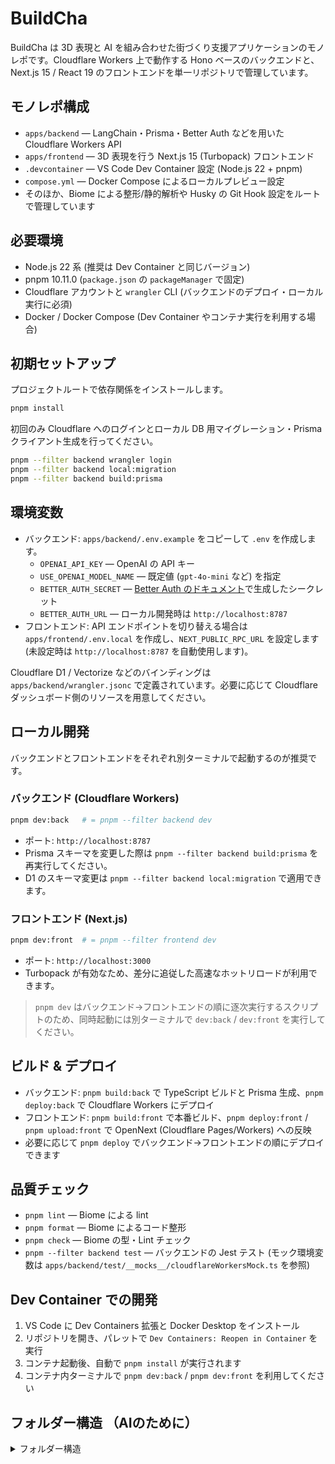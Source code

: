 # BuildCha

BuildCha は 3D 表現と AI を組み合わせた街づくり支援アプリケーションのモノレポです。Cloudflare Workers 上で動作する Hono ベースのバックエンドと、Next.js 15 / React 19 のフロントエンドを単一リポジトリで管理しています。

## モノレポ構成
- `apps/backend` — LangChain・Prisma・Better Auth などを用いた Cloudflare Workers API
- `apps/frontend` — 3D 表現を行う Next.js 15 (Turbopack) フロントエンド
- `.devcontainer` — VS Code Dev Container 設定 (Node.js 22 + pnpm)
- `compose.yml` — Docker Compose によるローカルプレビュー設定
- そのほか、Biome による整形/静的解析や Husky の Git Hook 設定をルートで管理しています

## 必要環境
- Node.js 22 系 (推奨は Dev Container と同じバージョン)
- pnpm 10.11.0 (`package.json` の `packageManager` で固定)
- Cloudflare アカウントと `wrangler` CLI (バックエンドのデプロイ・ローカル実行に必須)
- Docker / Docker Compose (Dev Container やコンテナ実行を利用する場合)


## 初期セットアップ
プロジェクトルートで依存関係をインストールします。

```bash
pnpm install
```

初回のみ Cloudflare へのログインとローカル DB 用マイグレーション・Prisma クライアント生成を行ってください。

```bash
pnpm --filter backend wrangler login
pnpm --filter backend local:migration
pnpm --filter backend build:prisma
```

## 環境変数
- バックエンド: `apps/backend/.env.example` をコピーして `.env` を作成します。
  - `OPENAI_API_KEY` — OpenAI の API キー
  - `USE_OPENAI_MODEL_NAME` — 既定値 (`gpt-4o-mini` など) を指定
  - `BETTER_AUTH_SECRET` — [Better Auth のドキュメント](https://www.better-auth.com/docs/installation#set-environment-variables)で生成したシークレット
  - `BETTER_AUTH_URL` — ローカル開発時は `http://localhost:8787`
- フロントエンド: API エンドポイントを切り替える場合は `apps/frontend/.env.local` を作成し、`NEXT_PUBLIC_RPC_URL` を設定します (未設定時は `http://localhost:8787` を自動使用します)。

Cloudflare D1 / Vectorize などのバインディングは `apps/backend/wrangler.jsonc` で定義されています。必要に応じて Cloudflare ダッシュボード側のリソースを用意してください。

## ローカル開発
バックエンドとフロントエンドをそれぞれ別ターミナルで起動するのが推奨です。

### バックエンド (Cloudflare Workers)
```bash
pnpm dev:back   # = pnpm --filter backend dev
```
- ポート: `http://localhost:8787`
- Prisma スキーマを変更した際は `pnpm --filter backend build:prisma` を再実行してください。
- D1 のスキーマ変更は `pnpm --filter backend local:migration` で適用できます。

### フロントエンド (Next.js)
```bash
pnpm dev:front  # = pnpm --filter frontend dev
```
- ポート: `http://localhost:3000`
- Turbopack が有効なため、差分に追従した高速なホットリロードが利用できます。

> `pnpm dev` はバックエンド→フロントエンドの順に逐次実行するスクリプトのため、同時起動には別ターミナルで `dev:back` / `dev:front` を実行してください。

## ビルド & デプロイ
- バックエンド: `pnpm build:back` で TypeScript ビルドと Prisma 生成、`pnpm deploy:back` で Cloudflare Workers にデプロイ
- フロントエンド: `pnpm build:front` で本番ビルド、`pnpm deploy:front` / `pnpm upload:front` で OpenNext (Cloudflare Pages/Workers) への反映
- 必要に応じて `pnpm deploy` でバックエンド→フロントエンドの順にデプロイできます

## 品質チェック
- `pnpm lint` — Biome による lint
- `pnpm format` — Biome によるコード整形
- `pnpm check` — Biome の型・Lint チェック
- `pnpm --filter backend test` — バックエンドの Jest テスト (モック環境変数は `apps/backend/test/__mocks__/cloudflareWorkersMock.ts` を参照)

## Dev Container での開発
1. VS Code に Dev Containers 拡張と Docker Desktop をインストール
2. リポジトリを開き、パレットで `Dev Containers: Reopen in Container` を実行
3. コンテナ起動後、自動で `pnpm install` が実行されます
4. コンテナ内ターミナルで `pnpm dev:back` / `pnpm dev:front` を利用してください



## フォルダー構造 （AIのために）
<details>

<summary>フォルダー構造</summary>

```
.
├── README.md
├── apps
│   ├── backend
│   │   ├── README.md
│   │   ├── dist
│   │   │   ├── ai
│   │   │   │   ├── chatBot.d.ts
│   │   │   │   ├── chatBot.js
│   │   │   │   ├── compareImages.d.ts
│   │   │   │   ├── compareImages.js
│   │   │   │   ├── create3DObject.d.ts
│   │   │   │   ├── create3DObject.js
│   │   │   │   ├── index.d.ts
│   │   │   │   ├── index.js
│   │   │   │   ├── roofAlignmentTool.d.ts
│   │   │   │   ├── roofAlignmentTool.js
│   │   │   │   ├── schemas.d.ts
│   │   │   │   ├── schemas.js
│   │   │   │   └── tools
│   │   │   │       ├── githubTools.d.ts
│   │   │   │       ├── githubTools.js
│   │   │   │       ├── index.d.ts
│   │   │   │       ├── index.js
│   │   │   │       ├── vectorSearchTool.d.ts
│   │   │   │       └── vectorSearchTool.js
│   │   │   ├── app.d.ts
│   │   │   ├── app.js
│   │   │   ├── client.d.ts
│   │   │   ├── client.js
│   │   │   ├── config.d.ts
│   │   │   ├── config.js
│   │   │   ├── lib
│   │   │   │   ├── auth.d.ts
│   │   │   │   ├── auth.js
│   │   │   │   ├── githubMcpClient.d.ts
│   │   │   │   ├── githubMcpClient.js
│   │   │   │   ├── prisma.d.ts
│   │   │   │   └── prisma.js
│   │   │   ├── map.d.ts
│   │   │   ├── map.js
│   │   │   ├── moc
│   │   │   │   ├── getAnswerObject.d.ts
│   │   │   │   └── getAnswerObject.js
│   │   │   ├── prisma
│   │   │   │   ├── schemas.d.ts
│   │   │   │   └── schemas.js
│   │   │   ├── quest.d.ts
│   │   │   ├── quest.js
│   │   │   ├── routes
│   │   │   │   ├── map.d.ts
│   │   │   │   ├── map.js
│   │   │   │   ├── object.d.ts
│   │   │   │   ├── object.js
│   │   │   │   ├── quest.d.ts
│   │   │   │   ├── quest.js
│   │   │   │   ├── user.d.ts
│   │   │   │   └── user.js
│   │   │   ├── user.d.ts
│   │   │   └── user.js
│   │   ├── generated
│   │   │   └── prisma
│   │   │       ├── client.d.ts
│   │   │       ├── client.js
│   │   │       ├── default.d.ts
│   │   │       ├── default.js
│   │   │       ├── edge.d.ts
│   │   │       ├── edge.js
│   │   │       ├── index-browser.js
│   │   │       ├── index.d.ts
│   │   │       ├── index.js
│   │   │       ├── libquery_engine-darwin-arm64.dylib.node
│   │   │       ├── libquery_engine-linux-arm64-openssl-3.0.x.so.node
│   │   │       ├── libquery_engine-linux-musl-arm64-openssl-3.0.x.so.node
│   │   │       ├── package.json
│   │   │       ├── query_engine_bg.js
│   │   │       ├── query_engine_bg.wasm
│   │   │       ├── runtime
│   │   │       │   ├── edge-esm.js
│   │   │       │   ├── edge.js
│   │   │       │   ├── index-browser.d.ts
│   │   │       │   ├── index-browser.js
│   │   │       │   ├── library.d.ts
│   │   │       │   ├── library.js
│   │   │       │   ├── react-native.js
│   │   │       │   ├── wasm-compiler-edge.js
│   │   │       │   └── wasm-engine-edge.js
│   │   │       ├── schema.prisma
│   │   │       ├── wasm-edge-light-loader.mjs
│   │   │       ├── wasm-worker-loader.mjs
│   │   │       ├── wasm.d.ts
│   │   │       └── wasm.js
│   │   ├── images
│   │   ├── jest.config.js
│   │   ├── migrations
│   │   │   ├── 0001_initial.sql
│   │   │   ├── 0002_create_tables.sql
│   │   │   └── 0003_update_table.sql
│   │   ├── package.json
│   │   ├── prisma
│   │   │   └── schema.prisma
│   │   ├── src
│   │   │   ├── ai
│   │   │   │   ├── chatBot.ts
│   │   │   │   ├── compareImages.ts
│   │   │   │   ├── create3DObject.ts
│   │   │   │   ├── index.ts
│   │   │   │   ├── schemas.ts
│   │   │   │   └── tools
│   │   │   │       ├── githubTools.ts
│   │   │   │       ├── index.ts
│   │   │   │       └── vectorSearchTool.ts
│   │   │   ├── app.ts
│   │   │   ├── client.ts
│   │   │   ├── config.ts
│   │   │   ├── lib
│   │   │   │   ├── auth.ts
│   │   │   │   └── prisma.ts
│   │   │   ├── moc
│   │   │   │   └── getAnswerObject.ts
│   │   │   ├── prisma
│   │   │   │   └── schemas.ts
│   │   │   └── routes
│   │   │       ├── map.ts
│   │   │       ├── object.ts
│   │   │       ├── quest.ts
│   │   │       └── user.ts
│   │   ├── test
│   │   │   ├── __mocks__
│   │   │   │   └── cloudflareWorkersMock.ts
│   │   │   └── createObject.test.ts
│   │   ├── tsconfig.json
│   │   ├── worker-configuration.d.ts
│   │   └── wrangler.jsonc
│   └── frontend
│       ├── Dockerfile
│       ├── README.md
│       ├── app
│       │   ├── chatbot
│       │   │   └── page.tsx
│       │   ├── favicon.ico
│       │   ├── globals.css
│       │   ├── layout.tsx
│       │   ├── page.tsx
│       │   ├── quests
│       │   │   ├── complete
│       │   │   │   └── page.tsx
│       │   │   ├── detail
│       │   │   │   └── page.tsx
│       │   │   ├── layout.tsx
│       │   │   ├── page.tsx
│       │   │   └── position
│       │   │       └── page.tsx
│       │   └── start
│       │       └── page.tsx
│       ├── cloudflare-env.d.ts
│       ├── components
│       │   ├── auth
│       │   │   └── authInitializer.tsx
│       │   ├── layout
│       │   │   ├── bgSky.tsx
│       │   │   └── myTown.tsx
│       │   └── ui
│       │       ├── avatar.tsx
│       │       ├── badge.tsx
│       │       ├── button.tsx
│       │       ├── dialog.tsx
│       │       ├── input-group.tsx
│       │       ├── input.tsx
│       │       ├── label.tsx
│       │       ├── progress.tsx
│       │       ├── scroll-area.tsx
│       │       ├── sonner.tsx
│       │       ├── spinner.tsx
│       │       └── textarea.tsx
│       ├── components.json
│       ├── features
│       │   ├── auth
│       │   │   ├── components
│       │   │   │   ├── authenticatedProfileDialog.tsx
│       │   │   │   ├── profileSection.tsx
│       │   │   │   ├── signInButton.tsx
│       │   │   │   ├── signInForm.tsx
│       │   │   │   └── userProfileCard.tsx
│       │   │   └── hooks
│       │   │       └── useSignIn.ts
│       │   ├── chatbot
│       │   │   └── components
│       │   │       └── chatBotPanel.tsx
│       │   ├── quest
│       │   │   └── components
│       │   │       ├── chat.tsx
│       │   │       └── questCard.tsx
│       │   └── world3d
│       │       ├── components
│       │       │   ├── ground.tsx
│       │       │   ├── hoverGuide.tsx
│       │       │   ├── resultObject.tsx
│       │       │   ├── rotationControl.tsx
│       │       │   ├── sceneSetup.tsx
│       │       │   └── selectPosition.tsx
│       │       ├── hooks
│       │       │   ├── useGetMaps.ts
│       │       │   └── useObjectPlacement.ts
│       │       └── utils
│       │           ├── buildingCalculations.ts
│       │           └── buildingRotation.ts
│       ├── hooks
│       │   └── useDeviceDetection.ts
│       ├── lib
│       │   ├── auth-client.ts
│       │   ├── rpc-client.ts
│       │   ├── text-shadow.ts
│       │   └── utils.ts
│       ├── next-env.d.ts
│       ├── next.config.ts
│       ├── open-next.config.ts
│       ├── package.json
│       ├── postcss.config.mjs
│       ├── public
│       │   ├── AICharacter.png
│       │   └── house.png
│       ├── stores
│       │   ├── authStore.ts
│       │   ├── index.ts
│       │   └── objectStore.ts
│       ├── tsconfig.json
│       ├── types
│       │   └── index.ts
│       └── wrangler.jsonc
├── biome.json
├── compose.yml
├── package.json
├── pnpm-lock.yaml
├── pnpm-workspace.yaml
└── tree.txt
```
</details>